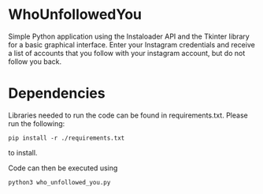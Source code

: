 # WhoUnfollowedYou
Simple Python application using the Instaloader API and the Tkinter library for a basic graphical interface. Enter your
Instagram credentials and receive a list of accounts that you follow with your instagram account, but do  not 
follow you back. 

# Dependencies

Libraries needed to run the code can be found in requirements.txt. 
Please run the following:

```
pip install -r ./requirements.txt
```

to install.

Code can then be executed using

```
python3 who_unfollowed_you.py

```
